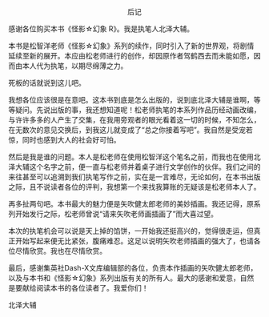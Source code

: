 <p align="center">后记</p>

感谢各位购买本书《怪影☆幻象 R》。我是执笔人北泽大辅。

本书是松智洋老师《怪影☆幻象》系列的续作，同时引入了新的世界观，将剧情延续至新的展开。本应由松老师进行的创作，却因原作者驾鹤西去而未能如愿，因而由本人代为执笔，以期尽绵薄之力。

死板的话就说到这儿吧。

我想各位应该很是在意吧。这本书到底是怎么出版的，说到底北泽大辅是谁啊，等等疑问。先说出版的事，我还想知道呢！松老师执笔的本系列作品历经动画改编，与许许多多的人产生了交集，在我用旁观者的眼光看着这一切的时候，不知怎么，在无数次的意见交换后，到我这儿就变成了“总之你接着写吧”。我自然是受宠若惊，同时也感到大人的社会好可怕。

然后是我是谁的问题。本人是松老师在使用松智洋这个笔名之前，而我也在使用北泽大辅这个名字之前，便一直与松老师并着桌子进行文学创作的伙伴。我们之间的来往甚至可以追溯到我们执笔写作之前，实在是一言难尽，无论如何，在本书出版之际，且不说读者各位的评判，我想第一个来找我算账的无疑该是松老师本人了。

再多扯两句吧。本书最大的魅力便是矢吹健太郎老师的美妙插画。我还记得，原系列开始发行之际，松老师曾说“请来矢吹老师画插画了”而大喜过望。

本次的执笔机会可以说是天上掉的馅饼，一开始我还挺高兴的，觉得很走运，但真正开始写起来便无比紧张，腹痛难忍。这足以说明矢吹老师插画的强大了，也请各位尽情欣赏。我也在尽情欣赏。

最后，感谢集英社Dash-X文库编辑部的各位，负责本作插画的矢吹健太郎老师，以及与本书和《怪影☆幻象》系列出版有关的所有人。最大的感谢和爱意，自然是要献给阅读本书的各位读者了。我爱你们！

北泽大辅

